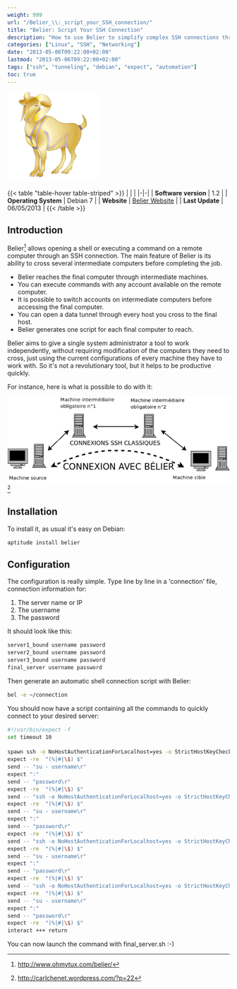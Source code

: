```yaml
---
weight: 999
url: "/Belier_\\:_script_your_SSH_connection/"
title: "Belier: Script Your SSH Connection"
description: "How to use Belier to simplify complex SSH connections through multiple intermediate servers"
categories: ["Linux", "SSH", "Networking"]
date: "2013-05-06T09:22:00+02:00"
lastmod: "2013-05-06T09:22:00+02:00"
tags: ["ssh", "tunneling", "debian", "expect", "automation"]
toc: true
---
```


![Belier](/images/belier_logo.png)

{{< table "table-hover table-striped" >}}
| | |
|-|-|
| **Software version** | 1.2 |
| **Operating System** | Debian 7 |
| **Website** | [Belier Website](https://www.ohmytux.com/belier/) |
| **Last Update** | 06/05/2013 |
{{< /table >}}

## Introduction

Belier[^1] allows opening a shell or executing a command on a remote computer through an SSH connection. The main feature of Belier is its ability to cross several intermediate computers before completing the job.

* Belier reaches the final computer through intermediate machines.
* You can execute commands with any account available on the remote computer.
* It is possible to switch accounts on intermediate computers before accessing the final computer.
* You can open a data tunnel through every host you cross to the final host.
* Belier generates one script for each final computer to reach.

Belier aims to give a single system administrator a tool to work independently, without requiring modification of the computers they need to cross, just using the current configurations of every machine they have to work with. So it's not a revolutionary tool, but it helps to be productive quickly.

For instance, here is what is possible to do with it:

![Schema belier](/images/schema_belier.png)[^2]

## Installation

To install it, as usual it's easy on Debian:

```bash
aptitude install belier
```

## Configuration

The configuration is really simple. Type line by line in a 'connection' file, connection information for:

1. The server name or IP
2. The username
3. The password

It should look like this:

```bash
server1_bound username password
server2_bound username password
server3_bound username password
final_server username password
```

Then generate an automatic shell connection script with Belier:

```bash
bel -e ~/connection
```

You should now have a script containing all the commands to quickly connect to your desired server:

```bash
#!/usr/bin/expect -f
set timeout 10

spawn ssh -o NoHostAuthenticationForLocalhost=yes -o StrictHostKeyChecking=no  server1_bound
expect -re  "(%|#|\$) $"
send -- "su - username\r"
expect ":"
send -- "password\r"
expect -re  "(%|#|\$) $"
send -- "ssh -o NoHostAuthenticationForLocalhost=yes -o StrictHostKeyChecking=no  server2_bound\r"
expect -re  "(%|#|\$) $"
send -- "su - username\r"
expect ":"
send -- "password\r"
expect -re  "(%|#|\$) $"
send -- "ssh -o NoHostAuthenticationForLocalhost=yes -o StrictHostKeyChecking=no  server3_bound\r"
expect -re  "(%|#|\$) $"
send -- "su - username\r"
expect ":"
send -- "password\r"
expect -re  "(%|#|\$) $"
send -- "ssh -o NoHostAuthenticationForLocalhost=yes -o StrictHostKeyChecking=no  final_server\r"
expect -re  "(%|#|\$) $"
send -- "su - username\r"
expect ":"
send -- "password\r"
expect -re  "(%|#|\$) $"
interact +++ return
```

You can now launch the command with final_server.sh :-)

[^1]: http://www.ohmytux.com/belier/
[^2]: http://carlchenet.wordpress.com/?p=22

